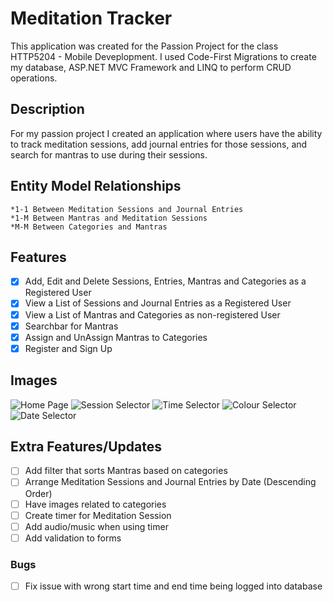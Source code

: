 # Meditation Tracker
This application was created for the Passion Project for the class HTTP5204 - Mobile Deveplopment. 
I used Code-First Migrations to create my database, ASP.NET MVC Framework and LINQ to perform 
CRUD operations.

## Description
For my passion project I created an application where users have the ability to track meditation sessions, 
add journal entries for those sessions, and search for mantras to use during their sessions.

## Entity Model Relationships
	*1-1 Between Meditation Sessions and Journal Entries
	*1-M Between Mantras and Meditation Sessions
	*M-M Between Categories and Mantras

## Features
- [X] Add, Edit and Delete Sessions, Entries, Mantras and Categories as a Registered User
- [X] View a List of Sessions and Journal Entries as a Registered User
- [X] View a List of Mantras and Categories as non-registered User
- [X] Searchbar for Mantras
- [X] Assign and UnAssign Mantras to Categories
- [X] Register and Sign Up

## Images
![Home Page](/MeditationApplication/Content/image/home.jpg)
![Session Selector](/MeditationApplication/Content/image/session_selector.jpg)
![Time Selector](/MeditationApplication/Content/image/time_selector.jpg)
![Colour Selector](/MeditationApplication/Content/image/colour_selector.jpg)
![Date Selector](/MeditationApplication/Content/image/date_selector.jpg)

## Extra Features/Updates
- [ ] Add filter that sorts Mantras based on categories
- [ ] Arrange Meditation Sessions and Journal Entries by Date (Descending Order)
- [ ] Have images related to categories
- [ ] Create timer for Meditation Session
- [ ] Add audio/music when using timer
- [ ] Add validation to forms

### Bugs 
- [ ] Fix issue with wrong start time and end time being logged into database